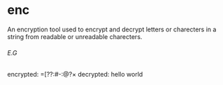 # enc
An encryption tool used to encrypt and decrypt letters or charecters in a string from readable or unreadable charecters.

###### E.G
encrypted: =[??:#-:@?×
decrypted: hello world
